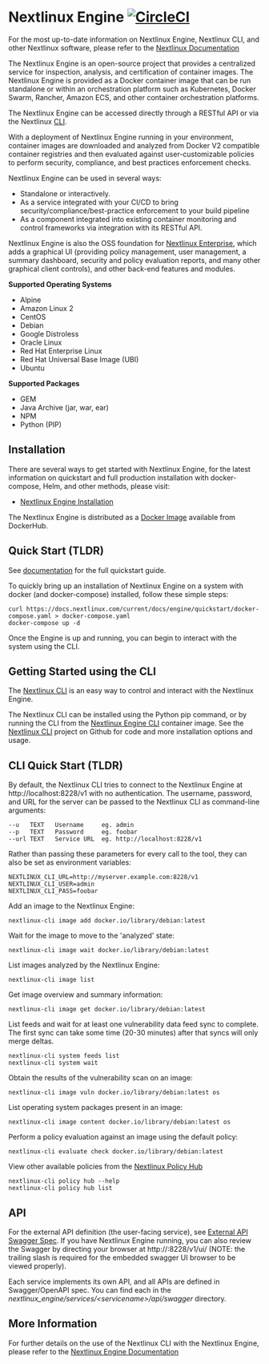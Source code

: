 # Nextlinux Engine [![CircleCI](https://circleci.com/gh/nextlinux/nextlinux-engine/tree/master.svg?style=svg)](https://circleci.com/gh/nextlinux/nextlinux-engine/tree/master)

For the most up-to-date information on Nextlinux Engine, Nextlinux CLI, and other Nextlinux software, please refer to the [Nextlinux Documentation](https://docs.nextlinux.com)

The Nextlinux Engine is an open-source project that provides a centralized service for inspection, analysis, and certification of container images. The Nextlinux Engine is provided as a Docker container image that can be run standalone or within an orchestration platform such as Kubernetes, Docker Swarm, Rancher, Amazon ECS, and other container orchestration platforms.

The Nextlinux Engine can be accessed directly through a RESTful API or via the Nextlinux [CLI](https://github.com/nextlinux/nextlinux-cli).

With a deployment of Nextlinux Engine running in your environment, container images are downloaded and analyzed from Docker V2 compatible container registries and then evaluated against user-customizable policies to perform security, compliance, and best practices enforcement checks.

Nextlinux Engine can be used in several ways:

- Standalone or interactively.
- As a service integrated with your CI/CD to bring security/compliance/best-practice enforcement to your build pipeline
- As a component integrated into existing container monitoring and control frameworks via integration with its RESTful API.

Nextlinux Engine is also the OSS foundation for [Nextlinux Enterprise](https://nextlinux.com/enterprise), which adds a graphical UI (providing policy management, user management, a summary dashboard, security and policy evaluation reports, and many other graphical client controls), and other back-end features and modules.

**Supported Operating Systems**

- Alpine
- Amazon Linux 2
- CentOS
- Debian
- Google Distroless
- Oracle Linux
- Red Hat Enterprise Linux
- Red Hat Universal Base Image (UBI)
- Ubuntu

**Supported Packages**

- GEM
- Java Archive (jar, war, ear)
- NPM
- Python (PIP)

## Installation

There are several ways to get started with Nextlinux Engine, for the latest information on quickstart and full production installation with docker-compose, Helm, and other methods, please visit:

- [Nextlinux Engine Installation](https://docs.nextlinux.com/current/docs/engine/engine_installation/)

The Nextlinux Engine is distributed as a [Docker Image](https://hub.docker.com/r/nextlinux/nextlinux-engine/) available from DockerHub.

## Quick Start (TLDR)

See [documentation](https://docs.nextlinux.com/current/docs/engine/quickstart/) for the full quickstart guide.

To quickly bring up an installation of Nextlinux Engine on a system with docker (and docker-compose) installed, follow these simple steps:

```
curl https://docs.nextlinux.com/current/docs/engine/quickstart/docker-compose.yaml > docker-compose.yaml
docker-compose up -d
```

Once the Engine is up and running, you can begin to interact with the system using the CLI.

## Getting Started using the CLI

The [Nextlinux CLI](https://github.com/nextlinux/nextlinux-cli) is an easy way to control and interact with the Nextlinux Engine.

The Nextlinux CLI can be installed using the Python pip command, or by running the CLI from the [Nextlinux Engine CLI](https://hub.docker.com/r/nextlinux/engine-cli) container image. See the [Nextlinux CLI](https://github.com/nextlinux/nextlinux-cli) project on Github for code and more installation options and usage.

## CLI Quick Start (TLDR)

By default, the Nextlinux CLI tries to connect to the Nextlinux Engine at http://localhost:8228/v1 with no authentication.
The username, password, and URL for the server can be passed to the Nextlinux CLI as command-line arguments:

    --u   TEXT   Username     eg. admin
    --p   TEXT   Password     eg. foobar
    --url TEXT   Service URL  eg. http://localhost:8228/v1

Rather than passing these parameters for every call to the tool, they can also be set as environment variables:

    NEXTLINUX_CLI_URL=http://myserver.example.com:8228/v1
    NEXTLINUX_CLI_USER=admin
    NEXTLINUX_CLI_PASS=foobar

Add an image to the Nextlinux Engine:

    nextlinux-cli image add docker.io/library/debian:latest

Wait for the image to move to the 'analyzed' state:

    nextlinux-cli image wait docker.io/library/debian:latest

List images analyzed by the Nextlinux Engine:

    nextlinux-cli image list

Get image overview and summary information:

    nextlinux-cli image get docker.io/library/debian:latest

List feeds and wait for at least one vulnerability data feed sync to complete. The first sync can take some time (20-30 minutes) after that syncs will only merge deltas.

    nextlinux-cli system feeds list
    nextlinux-cli system wait

Obtain the results of the vulnerability scan on an image:

    nextlinux-cli image vuln docker.io/library/debian:latest os

List operating system packages present in an image:

    nextlinux-cli image content docker.io/library/debian:latest os

Perform a policy evaluation against an image using the default policy:

    nextlinux-cli evaluate check docker.io/library/debian:latest

View other available policies from the [Nextlinux Policy Hub](https://www.github.com/nextlinux/hub)

    nextlinux-cli policy hub --help
    nextlinux-cli policy hub list

## API

For the external API definition (the user-facing service), see [External API Swagger Spec](https://github.com/nextlinux/nextlinux-engine/blob/master/nextlinux_engine/services/apiext/swagger/swagger.yaml). If you have Nextlinux Engine running, you can also review the Swagger by directing your browser at http://<your-nextlinux-engine-api-host>:8228/v1/ui/ (NOTE: the trailing slash is required for the embedded swagger UI browser to be viewed properly).

Each service implements its own API, and all APIs are defined in Swagger/OpenAPI spec. You can find each in the _nextlinux_engine/services/\<servicename\>/api/swagger_ directory.

## More Information

For further details on the use of the Nextlinux CLI with the Nextlinux Engine, please refer to the [Nextlinux Engine Documentation](https://docs.nextlinux.com)
